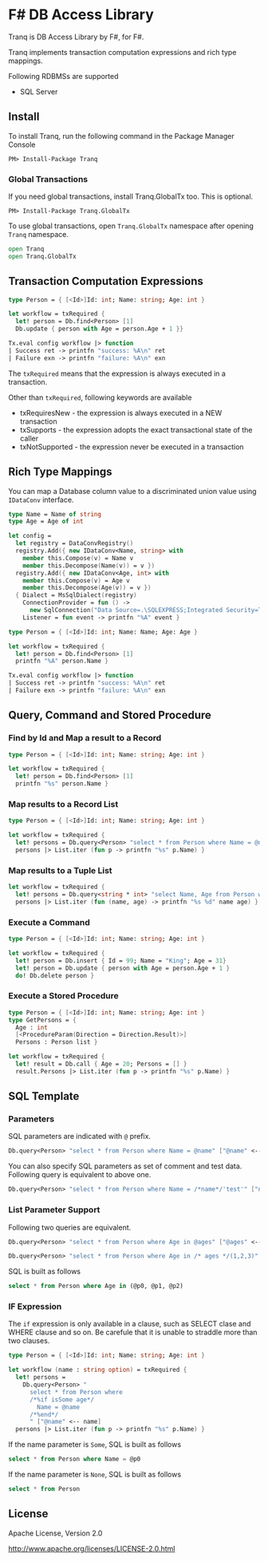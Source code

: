 # F# DB Access Library

Tranq is DB Access Library by F#, for F#.

Tranq implements transaction computation expressions and rich type mappings.

Following RDBMSs are supported

- SQL Server

## Install

To install Tranq, run the following command in the Package Manager Console

```
PM> Install-Package Tranq
```

### Global Transactions

If you need global transactions, install Tranq.GlobalTx too. This is optional.

```
PM> Install-Package Tranq.GlobalTx
```

To use global transactions, open `Tranq.GlobalTx` namespace after opening `Tranq` namespace.

```fsharp
open Tranq
open Tranq.GlobalTx
```

## Transaction Computation Expressions

```fsharp
type Person = { [<Id>]Id: int; Name: string; Age: int }

let workflow = txRequired {
  let! person = Db.find<Person> [1]
  Db.update { person with Age = person.Age + 1 }}

Tx.eval config workflow |> function
| Success ret -> printfn "success: %A\n" ret
| Failure exn -> printfn "failure: %A\n" exn
```

The `txRequired` means that the expression is always executed in a transaction.

Other than `txRequired`, following keywords are available

- txRequiresNew - the expression is always executed in a NEW transaction
- txSupports - the expression adopts the exact transactional state of the caller
- txNotSupported - the expression never be executed in a transaction

## Rich Type Mappings

You can map a Database column value to a discriminated union value using `IDataConv` interface.

```fsharp
type Name = Name of string
type Age = Age of int

let config = 
  let registry = DataConvRegistry()
  registry.Add({ new IDataConv<Name, string> with
    member this.Compose(v) = Name v
    member this.Decompose(Name(v)) = v })
  registry.Add({ new IDataConv<Age, int> with
    member this.Compose(v) = Age v
    member this.Decompose(Age(v)) = v })
  { Dialect = MsSqlDialect(registry)
    ConnectionProvider = fun () -> 
      new SqlConnection("Data Source=.\SQLEXPRESS;Integrated Security=True;" ) :> DbConnection
    Listener = fun event -> printfn "%A" event }

type Person = { [<Id>]Id: int; Name: Name; Age: Age }

let workflow = txRequired {
  let! person = Db.find<Person> [1]
  printfn "%A" person.Name }

Tx.eval config workflow |> function
| Success ret -> printfn "success: %A\n" ret
| Failure exn -> printfn "failure: %A\n" exn
```

## Query, Command and Stored Procedure

### Find by Id and Map a result to a Record

```fsharp
type Person = { [<Id>]Id: int; Name: string; Age: int }

let workflow = txRequired {
  let! person = Db.find<Person> [1]
  printfn "%s" person.Name }
```

### Map results to a Record List

```fsharp
type Person = { [<Id>]Id: int; Name: string; Age: int }

let workflow = txRequired {
  let! persons = Db.query<Person> "select * from Person where Name = @name" ["@name" <-- "Jhon"]
  persons |> List.iter (fun p -> printfn "%s" p.Name) }
```

### Map results to a Tuple List

```fsharp
let workflow = txRequired {
  let! persons = Db.query<string * int> "select Name, Age from Person where Name = @name" ["@name" <-- "Jhon"]
  persons |> List.iter (fun (name, age) -> printfn "%s %d" name age) }
```

### Execute a Command

```fsharp
type Person = { [<Id>]Id: int; Name: string; Age: int }

let workflow = txRequired {
  let! person = Db.insert { Id = 99; Name = "King"; Age = 31}
  let! person = Db.update { person with Age = person.Age + 1 }
  do! Db.delete person }
```

### Execute a Stored Procedure

```fsharp
type Person = { [<Id>]Id: int; Name: string; Age: int }
type GetPersons = { 
  Age : int
  [<ProcedureParam(Direction = Direction.Result)>]
  Persons : Person list }

let workflow = txRequired {
  let! result = Db.call { Age = 20; Persons = [] } 
  result.Persons |> List.iter (fun p -> printfn "%s" p.Name) }
```

## SQL Template

### Parameters

SQL parameters are indicated with `@` prefix.

```fsharp
Db.query<Person> "select * from Person where Name = @name" ["@name" <-- "Jhon"]
```

You can also specify SQL parameters as set of comment and test data.
Following query is equivalent to above one.

```fsharp
Db.query<Person> "select * from Person where Name = /*name*/'test'" ["name" <-- "Jhon"]
```

### List Parameter Support

Following two queries are equivalent.

```fsharp
Db.query<Person> "select * from Person where Age in @ages" ["@ages" <-- [10; 20; 30]]
```

```fsharp
Db.query<Person> "select * from Person where Age in /* ages */(1,2,3)" ["@ages" <-- [10; 20; 30]]
```

SQL is built as follows

```sql
select * from Person where Age in (@p0, @p1, @p2)
```

### IF Expression

The `if` expression is only available in a clause, such as SELECT clase and WHERE clause and so on.
Be carefule that it is unable to straddle more than two clauses.

```fsharp
type Person = { [<Id>]Id: int; Name: string; Age: int }

let workflow (name : string option) = txRequired {
  let! persons = 
    Db.query<Person> "
      select * from Person where
      /*%if isSome age*/
        Name = @name
      /*%end*/
      " ["@name" <-- name]
  persons |> List.iter (fun p -> printfn "%s" p.Name) }
```

If the name parameter is `Some`, SQL is built as follows

```sql
select * from Person where Name = @p0
```

If the name parameter is `None`, SQL is built as follows

```sql
select * from Person
```

## License

Apache License, Version 2.0

http://www.apache.org/licenses/LICENSE-2.0.html
